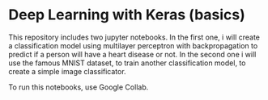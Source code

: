 # Deep Learning with Keras (basics)

This repository includes two jupyter notebooks. In the first one, i will create a classification model using multilayer perceptron with backpropagation to predict
if a person will have a heart disease or not. In the second one i will use the famous MNIST dataset, to train another classification model, to create a simple
image classificator.

To run this notebooks, use Google Collab.

